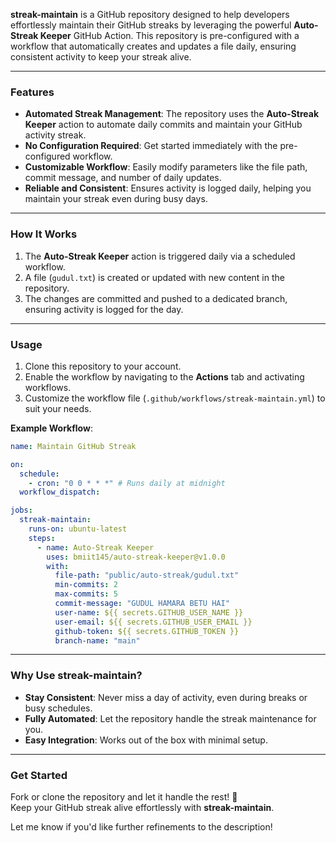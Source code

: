 **streak-maintain** is a GitHub repository designed to help developers effortlessly maintain their GitHub streaks by leveraging the powerful **Auto-Streak Keeper** GitHub Action. This repository is pre-configured with a workflow that automatically creates and updates a file daily, ensuring consistent activity to keep your streak alive.

---

### **Features**
- **Automated Streak Management**: The repository uses the **Auto-Streak Keeper** action to automate daily commits and maintain your GitHub activity streak.
- **No Configuration Required**: Get started immediately with the pre-configured workflow.
- **Customizable Workflow**: Easily modify parameters like the file path, commit message, and number of daily updates.
- **Reliable and Consistent**: Ensures activity is logged daily, helping you maintain your streak even during busy days.

---

### **How It Works**
1. The **Auto-Streak Keeper** action is triggered daily via a scheduled workflow.
2. A file (`gudul.txt`) is created or updated with new content in the repository.
3. The changes are committed and pushed to a dedicated branch, ensuring activity is logged for the day.

---

### **Usage**
1. Clone this repository to your account.
2. Enable the workflow by navigating to the **Actions** tab and activating workflows.
3. Customize the workflow file (`.github/workflows/streak-maintain.yml`) to suit your needs.

**Example Workflow**:
```yaml
name: Maintain GitHub Streak

on:
  schedule:
    - cron: "0 0 * * *" # Runs daily at midnight
  workflow_dispatch:

jobs:
  streak-maintain:
    runs-on: ubuntu-latest
    steps:
      - name: Auto-Streak Keeper
        uses: bmiit145/auto-streak-keeper@v1.0.0
        with:
          file-path: "public/auto-streak/gudul.txt"
          min-commits: 2
          max-commits: 5
          commit-message: "GUDUL HAMARA BETU HAI"
          user-name: ${{ secrets.GITHUB_USER_NAME }}
          user-email: ${{ secrets.GITHUB_USER_EMAIL }}
          github-token: ${{ secrets.GITHUB_TOKEN }}
          branch-name: "main"
```

---

### **Why Use streak-maintain?**
- **Stay Consistent**: Never miss a day of activity, even during breaks or busy schedules.
- **Fully Automated**: Let the repository handle the streak maintenance for you.
- **Easy Integration**: Works out of the box with minimal setup.

---

### **Get Started**
Fork or clone the repository and let it handle the rest! 🎉  
Keep your GitHub streak alive effortlessly with **streak-maintain**.

Let me know if you'd like further refinements to the description!
